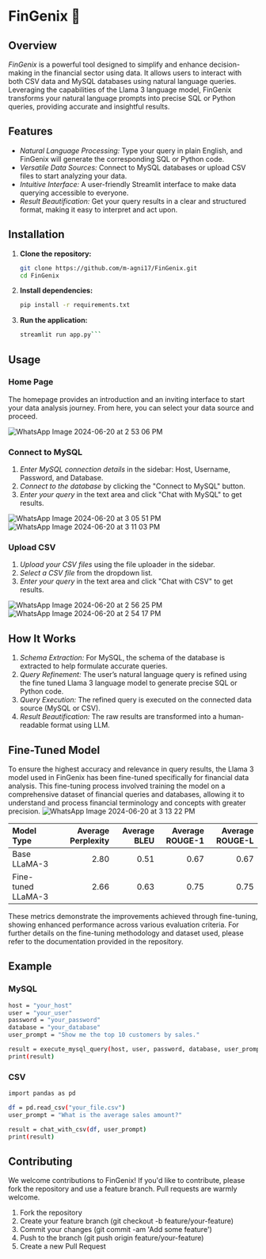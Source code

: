 # FinGenix 🧞

## Overview

*FinGenix* is a powerful tool designed to simplify and enhance decision-making in the financial sector using data. It allows users to interact with both CSV data and MySQL databases using natural language queries. Leveraging the capabilities of the Llama 3 language model, FinGenix transforms your natural language prompts into precise SQL or Python queries, providing accurate and insightful results.

## Features

- *Natural Language Processing:* Type your query in plain English, and FinGenix will generate the corresponding SQL or Python code.
- *Versatile Data Sources:* Connect to MySQL databases or upload CSV files to start analyzing your data.
- *Intuitive Interface:* A user-friendly Streamlit interface to make data querying accessible to everyone.
- *Result Beautification:* Get your query results in a clear and structured format, making it easy to interpret and act upon.

## Installation

1. **Clone the repository:**

    ```bash
    git clone https://github.com/m-agni17/FinGenix.git
    cd FinGenix
    ```

2. **Install dependencies:**

    ```bash
    pip install -r requirements.txt
    ```

3. **Run the application:**

    ```bash
    streamlit run app.py```

## Usage

### Home Page

The homepage provides an introduction and an inviting interface to start your data analysis journey. From here, you can select your data source and proceed.

![WhatsApp Image 2024-06-20 at 2 53 06 PM](https://github.com/m-agni17/LlamaAnalytics/assets/113231945/51aba7d3-d781-4115-983a-b7c59efd46a5)


### Connect to MySQL

1. *Enter MySQL connection details* in the sidebar: Host, Username, Password, and Database.
2. *Connect to the database* by clicking the "Connect to MySQL" button.
3. *Enter your query* in the text area and click "Chat with MySQL" to get results.

![WhatsApp Image 2024-06-20 at 3 05 51 PM](https://github.com/m-agni17/LlamaAnalytics/assets/113231945/224252db-f947-430e-9af5-2ef90c35e499)
![WhatsApp Image 2024-06-20 at 3 11 03 PM](https://github.com/m-agni17/LlamaAnalytics/assets/113231945/f1df71f9-d55c-4c37-941d-1e77b7c60617)


### Upload CSV

1. *Upload your CSV files* using the file uploader in the sidebar.
2. *Select a CSV file* from the dropdown list.
3. *Enter your query* in the text area and click "Chat with CSV" to get results.

![WhatsApp Image 2024-06-20 at 2 56 25 PM](https://github.com/m-agni17/LlamaAnalytics/assets/113231945/87e68b73-a1cf-41eb-8295-e52a3cc6bcb3)
![WhatsApp Image 2024-06-20 at 2 54 17 PM](https://github.com/m-agni17/LlamaAnalytics/assets/113231945/0e76d1b8-00c0-46f6-9b76-e132982711a7)

## How It Works

1. *Schema Extraction:* For MySQL, the schema of the database is extracted to help formulate accurate queries.
2. *Query Refinement:* The user’s natural language query is refined using the fine tuned Llama 3 language model to generate precise SQL or Python code.
3. *Query Execution:* The refined query is executed on the connected data source (MySQL or CSV).
4. *Result Beautification:* The raw results are transformed into a human-readable format using LLM.

## Fine-Tuned Model

To ensure the highest accuracy and relevance in query results, the Llama 3 model used in FinGenix has been fine-tuned specifically for financial data analysis. This fine-tuning process involved training the model on a comprehensive dataset of financial queries and databases, allowing it to understand and process financial terminology and concepts with greater precision.
![WhatsApp Image 2024-06-20 at 3 13 22 PM](https://github.com/m-agni17/LlamaAnalytics/assets/113231945/633d1bf3-88de-49df-8ecc-a3a1d4aa479e)

| Model Type         | Average Perplexity | Average BLEU | Average ROUGE-1 | Average ROUGE-L |
|:-------------------|-------------------:|-------------:|----------------:|----------------:|
| Base LLaMA-3       |               2.80 |         0.51 |            0.67 |            0.67 |
| Fine-tuned LLaMA-3 |               2.66 |         0.63 |            0.75 |            0.75 |

These metrics demonstrate the improvements achieved through fine-tuning, showing enhanced performance across various evaluation criteria. For further details on the fine-tuning methodology and dataset used, please refer to the documentation provided in the repository.

## Example

### MySQL

 ```bash
host = "your_host"
user = "your_user"
password = "your_password"
database = "your_database"
user_prompt = "Show me the top 10 customers by sales."

result = execute_mysql_query(host, user, password, database, user_prompt, llm)
print(result)
```

### CSV

```bash
import pandas as pd

df = pd.read_csv("your_file.csv")
user_prompt = "What is the average sales amount?"

result = chat_with_csv(df, user_prompt)
print(result)
```

## Contributing

We welcome contributions to FinGenix! If you'd like to contribute, please fork the repository and use a feature branch. Pull requests are warmly welcome.

1. Fork the repository
2. Create your feature branch (git checkout -b feature/your-feature)
3. Commit your changes (git commit -am 'Add some feature')
4. Push to the branch (git push origin feature/your-feature)
5. Create a new Pull Request
